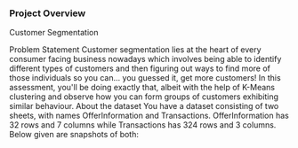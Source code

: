 ### Project Overview

 Customer Segmentation

Problem Statement
Customer segmentation lies at the heart of every consumer facing business nowadays which involves being able to identify different types of customers and then figuring out ways to find more of those individuals so you can… you guessed it, get more customers!
In this assessment, you'll be doing exactly that, albeit with the help of K-Means clustering and observe how you can form groups of customers exhibiting similar behaviour. 
About the dataset
You have a dataset consisting of two sheets, with names OfferInformation and Transactions. OfferInformation has 32 rows and 7 columns while Transactions has 324 rows and 3 columns. Below given are snapshots of both:


